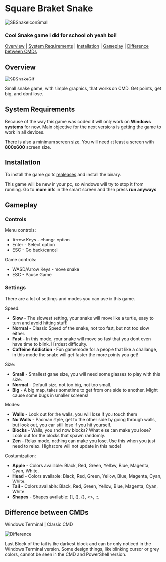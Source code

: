 # Square Braket Snake

![SBSnakeIconSmall](https://user-images.githubusercontent.com/70037544/119324729-11766000-bc78-11eb-8a95-aa5cb3164d02.png)

### **Cool Snake game i did for school oh yeah boi!**

[Overview](#overview) | [System Requirements](#system-requirements) | [Installation](#installation) | [Gameplay](#gameplay) | [Difference between CMDs](#difference-between-cmds)

## Overview

![SBSnakeGif](https://media.giphy.com/media/4foCQyTQOegr76dUhX/giphy.gif)

Small snake game, with simple graphics, that works on CMD. Get points, get big, and dont lose.

## System Requirements

Because of the way this game was coded it will only work on **Windows systems** for now. Main objective for the next versions is getting the game to work in all devices.

There is also a minimum screen size. You will need at least a screen with **800x600** screen size.

## Installation

To install the game go to [realeases](https://github.com/Atalachy/SBSnake/releases/tag/v1.0) and install the binary.

This game will be new in your pc, so windows will try to stop it from running. Go to **more info** in the smart screen and then press **run anyways**

## Gameplay

### Controls

Menu controls:
- Arrow Keys - change option
- Enter - Select option
- ESC - Go back/cancel

Game controls:
- WASD/Arrow Keys - move snake
- ESC - Pause Game

### Settings

There are a lot of settings and modes you can use in this game.

Speed:
- **Slow** - The slowest setting, your snake will move like a turtle, easy to turn and avoid hitting stuff!
- **Normal** - Classic Speed of the snake, not too fast, but not too slow either.
- **Fast** - In this mode, your snake will move so fast that you dont even have time to blink. Hardest difficulty.
- **Caffeine Addiction** - Fun gamemode for a people that like a challange, in this mode the snake will get faster the more points you get!

Size:
- **Small** - Smallest game size, you will need some glasses to play with this size.
- **Normal** - Default size, not too big, not too small.
- **Big** - A big map, takes sometime to get from one side to another. Might cause some bugs in smaller screens!

Modes:
- **Walls** - Look out for the walls, you will lose if you touch them
- **No Walls** - Pacman style, get to the other side by going through walls, but look out, you can still lose if you hit yourself.
- **Blocks** - Walls, you and now blocks? What else can make you lose? Look out for the blocks that spawn randomly.
- **Zen** - Relax mode, nothing can make you lose. Use this when you just need to relax. Highscore will not update in this mode!

Costumization:
- **Apple** - Colors available: Black, Red, Green, Yellow, Blue, Magenta, Cyan, White.
- **Head** - Colors available: Black, Red, Green, Yellow, Blue, Magenta, Cyan, White.
- **Tail** - Colors available: Black, Red, Green, Yellow, Blue, Magenta, Cyan, White.
- **Shapes** - Shapes available: [], (), {}, <>, ::.

## Difference between CMDs

Windows Terminal | Classic CMD

![Difference](https://user-images.githubusercontent.com/70037544/119352461-a0e03b00-bc99-11eb-9685-04d38336a3e0.png)

Last Block of the tail is the darkest block and can be only noticed in the Windows Terminal version.
Some design things, like blinking cursor or grey colors, cannot be seen in the CMD and PowerShell version.
